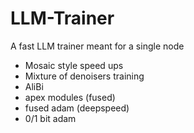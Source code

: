 # LLM-Trainer

A fast LLM trainer meant for a single node

- Mosaic style speed ups
- Mixture of denoisers training
- AliBi
- apex modules (fused)
- fused adam (deepspeed)
- 0/1 bit adam
